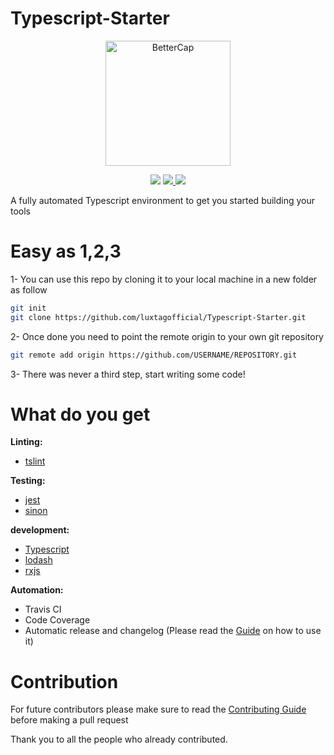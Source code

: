 # Typescript-Starter

<p align="center">
  <img alt="BetterCap" src="https://vignette.wikia.nocookie.net/dev/images/d/db/Typescript_logo.png/revision/latest/scale-to-width-down/480?cb=20151023133416" height="200" />
  <p align="center">
    <a href="https://travis-ci.org/gimyboya/Typescript-Starter"><img src="https://travis-ci.org/gimyboya/Typescript-Starter.svg?branch=master"></a>
    <a href="https://codecov.io/gh/gimyboya/Typescript-Starter">
      <img src="https://codecov.io/gh/gimyboya/Typescript-Starter/branch/master/graph/badge.svg" />
    </a>
    <a href="http://commitizen.github.io/cz-cli/">
      <img src="https://img.shields.io/badge/commitizen-friendly-brightgreen.svg" />
    </a>
  </p>
</p>

A fully automated Typescript environment to get you started building your tools

# Easy as 1,2,3

1- You can use this repo by cloning it to your local machine in a new folder as follow

```bash
git init
git clone https://github.com/luxtagofficial/Typescript-Starter.git
```

2- Once done you need to point the remote origin to your own git repository

```bash
git remote add origin https://github.com/USERNAME/REPOSITORY.git
```

3- There was never a third step, start writing some code!

# What do you get

**Linting:**

- [tslint](https://github.com/palantir/tslint)

**Testing:**

- [jest](https://github.com/facebook/jest)
- [sinon](https://github.com/sinonjs/sinon)

**development:**

- [Typescript](https://github.com/Microsoft/TypeScript)
- [lodash](https://github.com/lodash/lodash)
- [rxjs](https://github.com/ReactiveX/rxjs)

**Automation:**

- Travis CI
- Code Coverage
- Automatic release and changelog (Please read the [Guide](./.github/GUIDE.md) on how to use it)

# Contribution

For future contributors please make sure to read the [Contributing Guide](./.github/GUIDE.md) before making a pull request

Thank you to all the people who already contributed.
